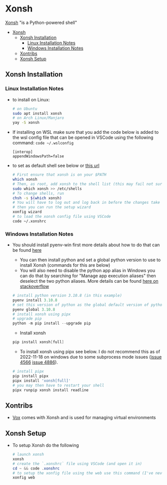 # Xonsh

[Xonsh](https://xon.sh/) "is a Python-powered shell"

- [Xonsh](#xonsh)
    - [Xonsh Installation](#xonsh-installation)
        - [Linux Installation Notes](#linux-installation-notes)
        - [Windows Installation Notes](#windows-installation-notes)
    - [Xontribs](#xontribs)
    - [Xonsh Setup](#xonsh-setup)

## Xonsh Installation

### Linux Installation Notes

- to install on Linux:

    ```sh
    # on Ubuntu
    sudo apt install xonsh
    # on Arch Linux/Manjaro
    yay -S xonsh
    ```

- If installing on WSL make sure that you add the code below is added to the wsl config file that can be opened in VSCode using the following command: `code ~/.wslconfig`

    ```config
    [interop]
    appendWindowsPath=false
    ```

- to set as default shell see below or [this url](https://xon.sh/customization.html?highlight=default#set-xonsh-as-my-default-shell)

    ```sh
    # First ensure that xonsh is on your $PATH
    which xonsh
    # Then, as root, add xonsh to the shell list (this may fail not sure why)
    sudo which xonsh >> /etc/shells
    # To change shells, run
    chsh -s $(which xonsh)
    # You will have to log out and log back in before the changes take effect.
    # then you can run the setup wizard
    xonfig wizard
    # to load the xonsh config file using VSCode
    code ~/.xonshrc
    ```

### Windows Installation Notes

- You should install pyenv-win first more details about how to do that can be found [here](PythonInstall.md#pyenv-on-windows)
    - You can then install python and set a global python version to use to install Xonsh (commands for this are below)
    - You will also need to disable the python app alias in Windows you can do that by searching for "Manage app execution aliases" then deselect the two python aliases. More details can be found [here on stackoverflow](https://stackoverflow.com/a/58773979/8396684)

    ```PowerShell
    # install python version 3.10.8 (in this example)
    pyenv install 3.10.8
    # set this version of python as the global default version of python
    pyenv global 3.10.8
    # install xonsh using pipx
    # upgrade pip
    python -m pip install --upgrade pip
    ```

    - Install xonsh

    ```PowerShell
    pip install xonsh[full]
    ```

    - To install xonsh using pipx see below. I do not recommend this as of 2022-11-18 on windows due to some subprocess mode issues ([issue 4566](https://github.com/xonsh/xonsh/issues/4566) [issue 4886](https://github.com/xonsh/xonsh/issues/4886)).

    ```PowerShell
    # install pipx
    pip install pipx
    pipx install 'xonsh[full]'
    # you may then have to restart your shell
    pipx runpip xonsh install readline
    ```

## Xontribs

- [Vox](https://xon.sh/python_virtual_environments.html?highlight=vox) comes with Xonsh and is used for managing virtual environments

## Xonsh Setup

- To setup Xonsh do the following

    ```PowerShell
    # launch xonsh
    xonsh
    # create the `.xonshrc` file using VSCode (and open it in)
    cd ~ && code .xonshrc 
    # to setup the xonfig file using the web use this command (I've never really got it to work well)
    xonfig web
    ```
